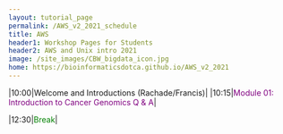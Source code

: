 ```yaml
---
layout: tutorial_page
permalink: /AWS_v2_2021_schedule
title: AWS
header1: Workshop Pages for Students
header2: AWS and Unix intro 2021
image: /site_images/CBW_bigdata_icon.jpg
home: https://bioinformaticsdotca.github.io/AWS_v2_2021
---
```


|10:00|Welcome and Introductions (Rachade/Francis)|
|10:15|<font color="purple">Module 01: Introduction to Cancer Genomics Q & A</font>|

|12:30|<font color="green">Break</font>|
